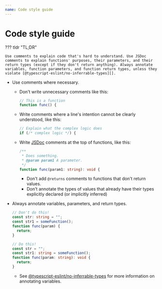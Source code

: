 ```yaml
---
name: Code style guide
---
```


# Code style guide

??? tldr "TL;DR"

    Use comments to explain code that's hard to understand. Use JSDoc comments to explain functions' purposes, their parameters, and their return types (except if they don't return anything). Always annotate variables, function parameters, and function return types, unless they violate [@typescript-eslint/no-inferrable-types][].

- Use comments where necessary.
  - Don't write unnecessary comments like this:
    ```js
    // This is a function
    function func() {
    ```
  - Write comments where a line's intention cannot be clearly understood, like this:
    ```js
    // Explain what the complex logic does
    if (/* complex logic */) {
    ```
  - Write [JSDoc][] comments at the top of functions, like this:
    ```ts
    /**
     * Does something.
     * @param param1 A parameter.
     */
    function func(param1: string): void {
    ```
    - Don't add `@returns` comments to functions that don't return values.
    - Don't annotate the types of values that already have their types explicitly declared (or implicitly inferred)
- Always annotate variables, parameters, and return types.

  ```ts
  // Don't do this!
  const str: string = "";
  const str1 = someFunction();
  function func(param) {
    return;
  }

  // Do this!
  const str = "";
  const str1: string = someFunction();
  function func(param: string): void {
    return;
  }
  ```

  - See [@typescript-eslint/no-inferrable-types][] for more information on annotating variables.

[jsdoc]: https://jsdoc.app/
[@typescript-eslint/no-inferrable-types]: https://typescript-eslint.io/rules/no-inferrable-types
